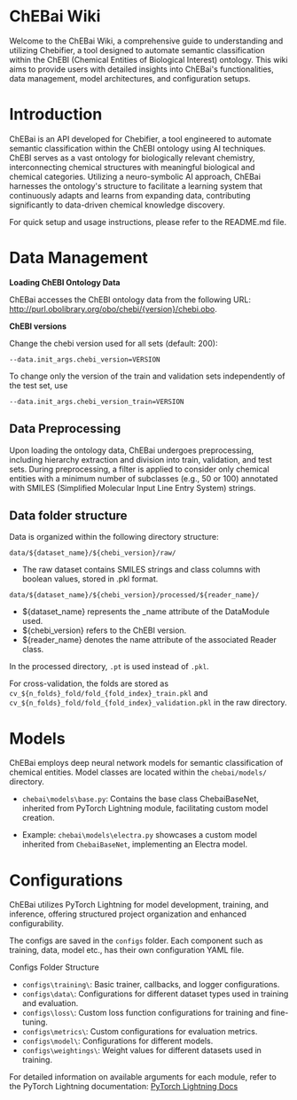 # ChEBai Wiki
Welcome to the ChEBai Wiki, a comprehensive guide to understanding and utilizing Chebifier, a tool designed to automate semantic classification within the ChEBI (Chemical Entities of Biological Interest) ontology. This wiki aims to provide users with detailed insights into ChEBai's functionalities, data management, model architectures, and configuration setups.

# Introduction
ChEBai is an API developed for Chebifier, a tool engineered to automate semantic classification within the ChEBI ontology using AI techniques. ChEBI serves as a vast ontology for biologically relevant chemistry, interconnecting chemical structures with meaningful biological and chemical categories. Utilizing a neuro-symbolic AI approach, ChEBai harnesses the ontology's structure to facilitate a learning system that continuously adapts and learns from expanding data, contributing significantly to data-driven chemical knowledge discovery.

For quick setup and usage instructions, please refer to the README.md file.

# Data Management

**Loading ChEBI Ontology Data**

ChEBai accesses the ChEBI ontology data from the following URL: http://purl.obolibrary.org/obo/chebi/{version}/chebi.obo.

**ChEBI versions**

Change the chebi version used for all sets (default: 200):
```
--data.init_args.chebi_version=VERSION
```
To change only the version of the train and validation sets independently of the test set, use
```
--data.init_args.chebi_version_train=VERSION
```

## Data Preprocessing

Upon loading the ontology data, ChEBai undergoes preprocessing, including hierarchy extraction and division into train, validation, and test sets. During preprocessing, a filter is applied to consider only chemical entities with a minimum number of subclasses (e.g., 50 or 100) annotated with SMILES (Simplified Molecular Input Line Entry System) strings.


## Data folder structure
Data is organized within the following directory structure:
```
data/${dataset_name}/${chebi_version}/raw/
```
 
- The raw dataset contains SMILES strings and class columns with boolean values, stored in .pkl format.
``` 
data/${dataset_name}/${chebi_version}/processed/${reader_name}/
```
- ${dataset_name} represents the _name attribute of the DataModule used.
- ${chebi_version} refers to the ChEBI version.
- ${reader_name} denotes the name attribute of the associated Reader class.

In the processed directory, `.pt` is used instead of `.pkl`.

For cross-validation, the folds are stored as `cv_${n_folds}_fold/fold_{fold_index}_train.pkl` 
and `cv_${n_folds}_fold/fold_{fold_index}_validation.pkl` in the raw directory.

# Models

ChEBai employs deep neural network models for semantic classification of chemical entities. Model classes are located within the `chebai/models/` directory.

- `chebai\models\base.py`: Contains the base class ChebaiBaseNet, inherited from PyTorch Lightning module, facilitating custom model creation.

- Example: `chebai\models\electra.py` showcases a custom model inherited from `ChebaiBaseNet`, implementing an Electra model.

# Configurations

ChEBai utilizes PyTorch Lightning for model development, training, and inference, offering structured project organization and enhanced configurability.

The configs are saved in the `configs` folder. Each component such as training, data, model etc., has their own configuration YAML file. 

Configs Folder Structure
- `configs\training\`: Basic trainer, callbacks, and logger configurations.
- `configs\data\`: Configurations for different dataset types used in training and evaluation.
- `configs\loss\`: Custom loss function configurations for training and fine-tuning.
- `configs\metrics\`: Custom configurations for evaluation metrics.
- `configs\model\`: Configurations for different models.
- `configs\weightings\`: Weight values for different datasets used in training.

For detailed information on available arguments for each module, refer to the PyTorch Lightning documentation: [PyTorch Lightning Docs](https://lightning.ai/docs/pytorch/stable/)